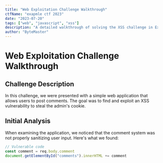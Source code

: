 ```yaml
---
title: "Web Exploitation Challenge Walkthrough"
ctfName: "exapmle ctf 2023"
date: "2023-07-20"
tags: ["web", "javascript", "xss"]
description: "A detailed walkthrough of solving the XSS challenge in Example CTF 2023"
author: "ByteMaster"
---
```


# Web Exploitation Challenge Walkthrough

## Challenge Description

In this challenge, we were presented with a simple web application that allows users to post comments. The goal was to find and exploit an XSS vulnerability to steal the admin's cookie.

## Initial Analysis

When examining the application, we noticed that the comment system was not properly sanitizing user input. Here's what we found:

```javascript
// Vulnerable code
const comment = req.body.comment
document.getElementById("comments").innerHTML += comment
```
